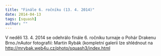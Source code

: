 ```yaml
---
title: "Finále 6. ročníku (13. 4. 2014)"
date: 2014-04-13
tags: [squash]
author: ""
---
```


V neděli 13. 4. 2014 se odehrálo finále 6. ročníku turnaje o Pohár Drakenu Brno./nAutor fotografií: Martin Rybák (kompletní galerii lze shlédnout na http://mrybak.web4u.cz/photo/squash3/index.html
